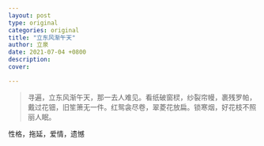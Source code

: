 ```yaml
---
layout: post
type: original
categories: original
title: "立东风渐午天"
author: 立泉
date: 2021-07-04 +0800
description: 
cover: 

---
```


> 寻遍，立东风渐午天，那一去人难见。看纸破窗棂，纱裂帘幔，裹残罗帕，戴过花钿，旧笙箫无一件。红鸳衾尽卷，翠菱花放扁。锁寒烟，好花枝不照丽人眠。

性格，拖延，爱情，遗憾
